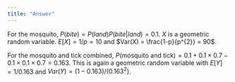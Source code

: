 ```yaml
---
title: "Answer"
---
```


For the mosquito, $P(bite) =  P(land)P(bite \vert land) = 0.1$. $X$ is a geometric random variable. $E[X] = 1/p = 10$ and $Var(X) = \frac{1-p}{p^{2}} = 90$.

For the mosquito and tick combined, $P($mosquito and tick$) = 0.1 + 0.1 \times 0.7 - 0.1 \times 0.1 \times 0.7 = 0.163$. This is again a geometric random variable with $E[Y] = 1/0.163$ and $Var(Y) = (1-0.163)/(0.163^{2})$.
